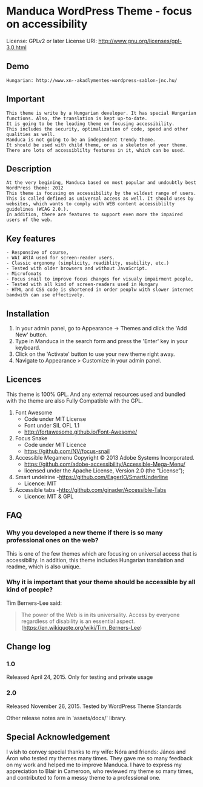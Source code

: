 # Manduca WordPress Theme - focus on accessibility

License: GPLv2 or later
License URI: http://www.gnu.org/licenses/gpl-3.0.html


## Demo 
    Hungarian: http://www.xn--akadlymentes-wordpress-sablon-jnc.hu/

## Important
    This theme is write by a Hungarian developer. It has special Hungarian functions. Also, the translation is kept up-to-date.
    It is going to be the leading theme on focusing accessibility.
    This includes the security, optimalization of code, speed and other qualities as well.    
    Manduca is not going to be an independent trendy theme.
    It should be used with child theme, or as a skeleton of your theme.
    There are lots of accessiblilty features in it, which can be used.

## Description
    At the very begining, Manduca based on most popular and undoubtly best WordPress theme: 2012
	This theme is focusing on accessibility by the wildest range of users.
	This is called defined as universal access as well. It should uses by websites, which wants to comply with WEB content accessiblilty guidelines (WCAG 2.0.).
	In addition, there are features to support even more the impaired users of the web. 

## Key features

    - Responsive of course,
    - WAI ARIA used for screen-reader users.
    - Classic ergonomy (simplicity, readiblity, usability, etc.)
    - Tested with older browsers and without JavaScript.
    - Microfomats
    - Focus snail to improve focus changes for visualy impairment people,
    - Tested with all kind of screen-readers used in Hungary
    - HTML and CSS code is shortened in order peoplw with slower internet bandwith can use effectively. 

## Installation

1. In your admin panel, go to Appearance -> Themes and click the 'Add New' button.
2. Type in Manduca in the search form and press the 'Enter' key in your keyboard.
3. Click on the 'Activate' button to use your new theme right away.
4. Navigate to Appearance > Customize in your admin panel.

## Licences

This theme is 100% GPL. And any external resources used and bundled with the theme are also Fully Compatible with the GPL.

1. Font Awesome
	- Code under MIT License
	- Font under SIL OFL 1.1 
	- http://fortawesome.github.io/Font-Awesome/
2. Focus Snake
    - Code under MIT Licence
    - https://github.com/NV/focus-snail
3. Accessible Megamenu Copyright © 2013 Adobe Systems Incorporated.
	- https://github.com/adobe-accessibility/Accessible-Mega-Menu/
	- licensed under the Apache License, Version 2.0 (the “License”);
4. Smart undelrine
	-https://github.com/EagerIO/SmartUnderline
	- Licence: MIT
5. Accessible tabs
	-http://github.com/ginader/Accessible-Tabs
	- Licence: MIT & GPL

## FAQ

### Why you developed a new theme if there is so many professional ones on the web?
This is one of the few themes which are focusing on universal access that is accessibility. In addition, this theme includes Hungarian translation and readme, which is also unique. 
### Why it is important that your theme should be accessible by all kind of people? 
Tim Berners-Lee said:
> The power of the Web is in its universality. Access by everyone regardless of disability is an essential aspect.
(https://en.wikiquote.org/wiki/Tim_Berners-Lee)

## Change log
 
### 1.0
 Released April 24, 2015.
 Only for testing and private usage
 
### 2.0
 Released November 26, 2015. Tested by WordPress Theme Standards
 
 Other release notes are in 'assets/docs/' library. 
 
 
## Special Acknowledgement

I wish to convey special thanks to my wife: Nóra and friends: János and Áron who tested my themes many times. They gave me so many feedback on my work and helped me to improve Manduca. 
I have to express my appreciation to Blair in Cameroon, who reviewed my theme so many times,  and contributed to form a messy theme to a professional one.

